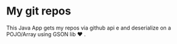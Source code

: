 # My git repos
This Java App gets my repos via github api e and deserialize on a POJO/Array using GSON lib :heart: .
